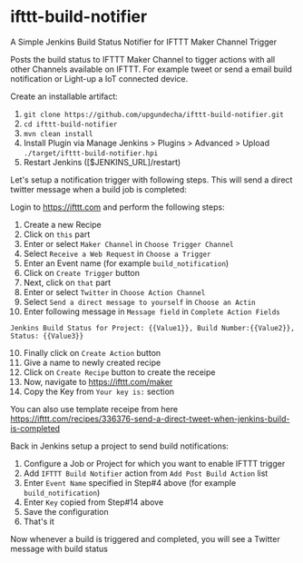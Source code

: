 ifttt-build-notifier
===================
A Simple Jenkins Build Status Notifier for IFTTT Maker Channel Trigger

Posts the build status to IFTTT Maker Channel to tigger actions with all other Channels available on IFTTT. For example tweet or send a email build notification or Light-up a IoT connected device.

Create an installable artifact:

1. `git clone https://github.com/upgundecha/ifttt-build-notifier.git`
2. `cd ifttt-build-notifier`
3. `mvn clean install`
4. Install Plugin via Manage Jenkins > Plugins > Advanced > Upload ```./target/ifttt-build-notifier.hpi```
5. Restart Jenkins ([$JENKINS_URL]/restart)

Let's setup a notification trigger with following steps. This will send a direct twitter message when a build job is completed:

Login to https://ifttt.com and perform the following steps:

1. Create a new Recipe
2. Click on `this` part
2. Enter or select `Maker Channel` in `Choose Trigger Channel` 
3. Select `Receive a Web Request` in `Choose a Trigger`
4. Enter an Event name (for example `build_notification`)
5. Click on `Create Trigger` button
6. Next, click on `that` part
7. Enter or select `Twitter` in `Choose Action Channel`
8. Select `Send a direct message to yourself` in `Choose an Actin`
9. Enter following message in `Message field` in `Complete Action Fields`
```
Jenkins Build Status for Project: {{Value1}}, Build Number:{{Value2}}, Status: {{Value3}} 
```
10. Finally click on `Create Action` button
11. Give a name to newly created recipe
12. Click on `Create Recipe` button to create the receipe
13. Now, navigate to https://ifttt.com/maker
14. Copy the Key from `Your key is:` section

You can also use template receipe from here https://ifttt.com/recipes/336376-send-a-direct-tweet-when-jenkins-build-is-completed

Back in Jenkins setup a project to send build notifications:

1. Configure a Job or Project for which you want to enable IFTTT trigger
2. Add `IFTTT Build Notifier` action from `Add Post Build Action` list
3. Enter `Event Name` specified in Step#4 above (for example `build_notification`)
4. Enter `Key` copied from Step#14 above
3. Save the configuration
4. That's it
   
Now whenever a build is triggered and completed, you will see a Twitter message with build status
